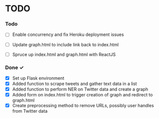 # TODO

### Todo

- [ ] Enable concurrency and fix Heroku deployment issues
- [ ] Update graph.html to include link back to index.html
- [ ] Spruce up index.html and graph.html with ReactJS



### Done ✓

- [x] Set up Flask environment
- [x] Added function to scrape tweets and gather text data in a list
- [x] Added function to perform NER on Twitter data and create a graph
- [x] Added form on index.html to trigger creation of graph and redirect to graph.html
- [x] Create preprocessing method to remove URLs, possibly user handles from Twitter data  
